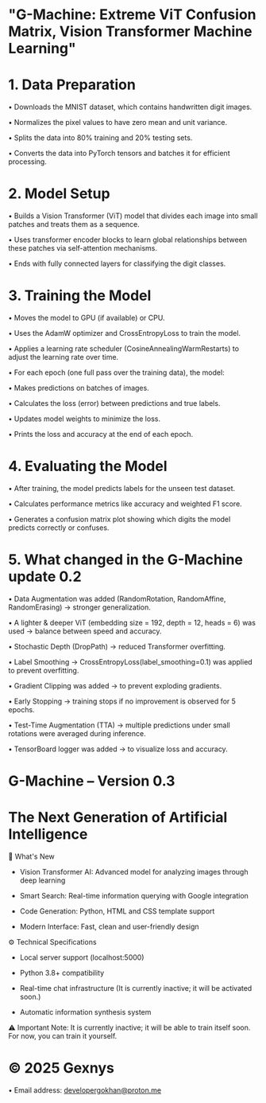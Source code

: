 # "G-Machine: Extreme ViT Confusion Matrix, Vision Transformer Machine Learning"

# 1. Data Preparation
• Downloads the MNIST dataset, which contains handwritten digit images.

• Normalizes the pixel values to have zero mean and unit variance.

• Splits the data into 80% training and 20% testing sets.

• Converts the data into PyTorch tensors and batches it for efficient processing.

# 2. Model Setup
• Builds a Vision Transformer (ViT) model that divides each image into small patches and treats them as a sequence.

• Uses transformer encoder blocks to learn global relationships between these patches via self-attention mechanisms.

• Ends with fully connected layers for classifying the digit classes.

# 3. Training the Model
• Moves the model to GPU (if available) or CPU.

• Uses the AdamW optimizer and CrossEntropyLoss to train the model.

• Applies a learning rate scheduler (CosineAnnealingWarmRestarts) to adjust the learning rate over time.

• For each epoch (one full pass over the training data), the model:

• Makes predictions on batches of images.

• Calculates the loss (error) between predictions and true labels.

• Updates model weights to minimize the loss.

• Prints the loss and accuracy at the end of each epoch.

# 4. Evaluating the Model
• After training, the model predicts labels for the unseen test dataset.

• Calculates performance metrics like accuracy and weighted F1 score.

• Generates a confusion matrix plot showing which digits the model predicts correctly or confuses.

# 5. What changed in the G-Machine update 0.2

• Data Augmentation was added (RandomRotation, RandomAffine, RandomErasing) → stronger generalization.

• A lighter & deeper ViT (embedding size = 192, depth = 12, heads = 6) was used → balance between speed and accuracy.

• Stochastic Depth (DropPath) → reduced Transformer overfitting.

• Label Smoothing → CrossEntropyLoss(label_smoothing=0.1) was applied to prevent overfitting.

• Gradient Clipping was added → to prevent exploding gradients.

• Early Stopping → training stops if no improvement is observed for 5 epochs.

• Test-Time Augmentation (TTA) → multiple predictions under small rotations were averaged during inference.

• TensorBoard logger was added → to visualize loss and accuracy.

# G-Machine – Version 0.3 
# The Next Generation of Artificial Intelligence

🚀 What's New

- Vision Transformer AI: Advanced model for analyzing images through deep learning

- Smart Search: Real-time information querying with Google integration

- Code Generation: Python, HTML and CSS template support

- Modern Interface: Fast, clean and user-friendly design

⚙️ Technical Specifications

- Local server support (localhost:5000)

- Python 3.8+ compatibility

- Real-time chat infrastructure (It is currently inactive; it will be activated soon.)

- Automatic information synthesis system

⚠️ Important Note: It is currently inactive; it will be able to train itself soon. For now, you can train it yourself.

# © 2025 Gexnys

• Email address: developergokhan@proton.me


